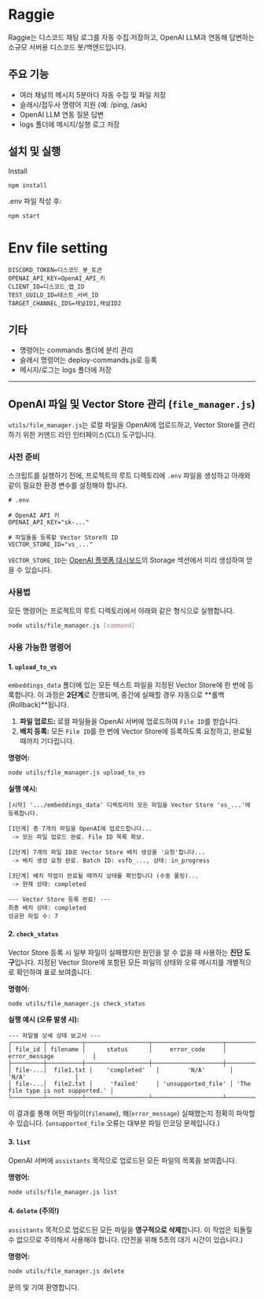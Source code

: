 # Raggie

Raggie는 디스코드 채팅 로그를 자동 수집·저장하고, OpenAI LLM과 연동해 답변하는 소규모 서버용 디스코드 봇/백엔드입니다.

## 주요 기능
- 여러 채널의 메시지 5분마다 자동 수집 및 파일 저장
- 슬래시/접두사 명령어 지원 (예: /ping, /ask)
- OpenAI LLM 연동 질문 답변
- logs 폴더에 메시지/실행 로그 저장

## 설치 및 실행

Install
```bash
npm install
```
.env 파일 작성 후:
```bash
npm start
```

# Env file setting
```env
DISCORD_TOKEN=디스코드_봇_토큰
OPENAI_API_KEY=OpenAI_API_키
CLIENT_ID=디스코드_앱_ID
TEST_GUILD_ID=테스트_서버_ID
TARGET_CHANNEL_IDS=채널ID1,채널ID2
```

## 기타
- 명령어는 commands 폴더에 분리 관리
- 슬래시 명령어는 deploy-commands.js로 등록
- 메시지/로그는 logs 폴더에 저장


---
## OpenAI 파일 및 Vector Store 관리 (`file_manager.js`)

`utils/file_manager.js`는 로컬 파일을 OpenAI에 업로드하고, Vector Store를 관리하기 위한 커맨드 라인 인터페이스(CLI) 도구입니다.

### 사전 준비

스크립트를 실행하기 전에, 프로젝트의 루트 디렉토리에 `.env` 파일을 생성하고 아래와 같이 필요한 환경 변수를 설정해야 합니다.

```env
# .env

# OpenAI API 키
OPENAI_API_KEY="sk-..."

# 파일들을 등록할 Vector Store의 ID
VECTOR_STORE_ID="vs_..."
```

`VECTOR_STORE_ID`는 [OpenAI 플랫폼 대시보드](https://platform.openai.com/storage)의 Storage 섹션에서 미리 생성하여 얻을 수 있습니다.

### 사용법

모든 명령어는 프로젝트의 루트 디렉토리에서 아래와 같은 형식으로 실행합니다.

```bash
node utils/file_manager.js [command]
```

### 사용 가능한 명령어

#### 1. `upload_to_vs`

`embeddings_data` 폴더에 있는 모든 텍스트 파일을 지정된 Vector Store에 한 번에 등록합니다. 이 과정은 **2단계**로 진행되며, 중간에 실패할 경우 자동으로 **롤백(Rollback)**됩니다.

1.  **파일 업로드:** 로컬 파일들을 OpenAI 서버에 업로드하여 `File ID`를 받습니다.
2.  **배치 등록:** 모든 `File ID`를 한 번에 Vector Store에 등록하도록 요청하고, 완료될 때까지 기다립니다.

**명령어:**
```bash
node utils/file_manager.js upload_to_vs
```

**실행 예시:**
```
[시작] '.../embeddings_data' 디렉토리의 모든 파일을 Vector Store 'vs_...'에 등록합니다.

[1단계] 총 7개의 파일을 OpenAI에 업로드합니다...
 -> 모든 파일 업로드 완료. File ID 목록 확보.

[2단계] 7개의 파일 ID로 Vector Store 배치 생성을 '요청'합니다...
 -> 배치 생성 요청 완료. Batch ID: vsfb_..., 상태: in_progress

[3단계] 배치 작업이 완료될 때까지 상태를 확인합니다 (수동 폴링)...
 -> 현재 상태: completed

--- Vector Store 등록 완료! ---
최종 배치 상태: completed
성공한 파일 수: 7
```

#### 2. `check_status`

Vector Store 등록 시 일부 파일이 실패했지만 원인을 알 수 없을 때 사용하는 **진단 도구**입니다. 지정된 Vector Store에 포함된 모든 파일의 상태와 오류 메시지를 개별적으로 확인하여 표로 보여줍니다.

**명령어:**
```bash
node utils/file_manager.js check_status
```

**실행 예시 (오류 발생 시):**
```
--- 파일별 상세 상태 보고서 ---
┌─────────┬──────────┬──────────────────┬────────────────────┬───────────────────────────────────┐
│ file_id │ filename │      status      │     error_code     │           error_message           │
├─────────┼──────────┼──────────────────┼────────────────────┼───────────────────────────────────┤
│ file-...│  file1.txt │    'completed'   │        'N/A'       │                'N/A'              │
│ file-...│  file2.txt │     'failed'     │ 'unsupported_file' │ 'The file type is not supported.' │
└─────────┴──────────┴──────────────────┴────────────────────┴───────────────────────────────────┘
```
이 결과를 통해 어떤 파일이(`filename`), 왜(`error_message`) 실패했는지 정확히 파악할 수 있습니다. (`unsupported_file` 오류는 대부분 파일 인코딩 문제입니다.)

#### 3. `list`

OpenAI 서버에 `assistants` 목적으로 업로드된 모든 파일의 목록을 보여줍니다.

**명령어:**
```bash
node utils/file_manager.js list
```

#### 4. `delete` (주의!)

`assistants` 목적으로 업로드된 모든 파일을 **영구적으로 삭제**합니다. 이 작업은 되돌릴 수 없으므로 주의해서 사용해야 합니다. (안전을 위해 5초의 대기 시간이 있습니다.)

**명령어:**
```bash
node utils/file_manager.js delete
```

문의 및 기여 환영합니다.